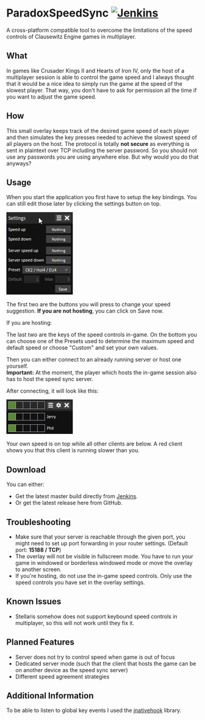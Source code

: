 # ParadoxSpeedSync [![Jenkins](https://jenkins.stammgruppe.eu/job/ParadoxSpeedSync/job/master/badge/icon)](https://jenkins.stammgruppe.eu/blue/organizations/jenkins/ParadoxSpeedSync/activity?branch=master)
A cross-platform compatible tool to overcome the limitations of the speed controls of Clausewitz Engine games in multiplayer.

## What
In games like Crusader Kings II and Hearts of Iron IV, only the host of a multiplayer session is able to control the game speed
and I always thought that it would be a nice idea to simply run the game at the speed of the slowest player. That way,
you don't have to ask for permission all the time if you want to adjust the game speed.

## How
This small overlay keeps track of the desired game speed of each player and then simulates the key presses needed to achieve the slowest speed of all players on the host.
The protocol is totally **not secure** as everything is sent in plaintext over TCP including the server password. So you should not use any passwords you are using anywhere else. But why would you do that anyways?

## Usage
When you start the application you first have to setup the key bindings. You can still edit those later by clicking the settings button on top.

![](https://raw.githubusercontent.com/davue/ParadoxSpeedSync/master/images/setup.gif)

The first two are the buttons you will press to change your speed suggestion. **If you are not hosting**, you can click on Save now.

If you are hosting:

The last two are the keys of the speed controls in-game.
On the bottom you can choose one of the Presets used to determine the maximum speed and default speed or choose "Custom" and set your own values.

Then you can either connect to an already running server or host one yourself.  
**Important:** At the moment, the player which hosts the in-game session also has to host the speed sync server.

After connecting, it will look like this:

![](https://raw.githubusercontent.com/davue/ParadoxSpeedSync/master/images/running.gif)

Your own speed is on top while all other clients are below. A red client shows you that this client is running slower than you.

## Download
You can either:
* Get the latest master build directly from [Jenkins](https://jenkins.stammgruppe.eu/job/ParadoxSpeedSync/job/master/lastSuccessfulBuild/artifact/target/ParadoxSpeedSync.jar).
* Or get the latest release here from GitHub.

## Troubleshooting
* Make sure that your server is reachable through the given port, you might need to set up port forwarding in your router settings. (Default port: **15188 / TCP**)
* The overlay will not be visible in fullscreen mode. You have to run your game in windowed or borderless windowed mode or move the overlay to another screen.
* If you're hosting, do not use the in-game speed controls. Only use the speed controls you have set in the overlay settings.

## Known Issues
* Stellaris somehow does not support keybound speed controls in multiplayer, so this will not work until they fix it.

## Planned Features
* Server does not try to control speed when game is out of focus
* Dedicated server mode (such that the client that hosts the game can be on another device as the speed sync server)
* Different speed agreement strategies

## Additional Information
To be able to listen to global key events I used the [jnativehook](https://github.com/kwhat/jnativehook) library.


